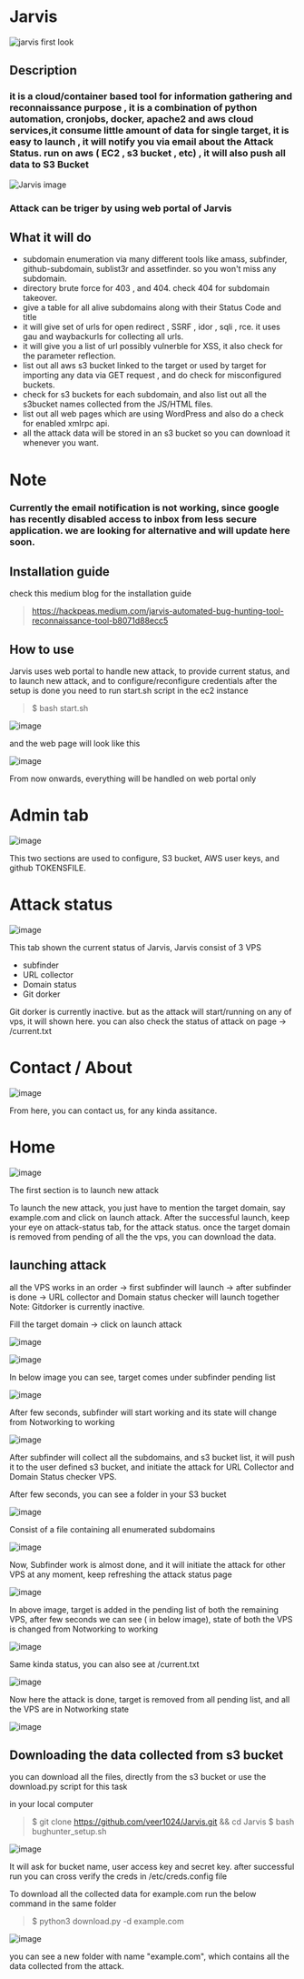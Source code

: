 # Jarvis
![jarvis first look](jarvis.png)
## **Description**
### it is a cloud/container based tool for information gathering and reconnaissance purpose , it is a combination of python automation, cronjobs, docker, apache2 and aws cloud services,it consume little amount of data for single target, it is easy to launch , it will notify you via email about the Attack Status. run on aws ( EC2 , s3 bucket , etc) , it will also push all data to S3 Bucket
![Jarvis image](jarvis2.png)

### Attack can be triger by using web portal of Jarvis

## What it will do 
- subdomain enumeration via many different tools like amass, subfinder, github-subdomain, sublist3r and assetfinder. so you won't miss any subdomain.
- directory brute force for 403 , and 404. check 404 for subdomain takeover.
- give a table for all alive subdomains along with their Status Code and title
- it will give set of urls for open redirect , SSRF , idor , sqli , rce. it uses gau and waybackurls for collecting all urls.
- it will give you a list of url possibly vulnerble for XSS, it also check for the parameter reflection.
- list out all aws s3 bucket linked to the target or used by target for importing any data via GET request , and do check for misconfigured buckets.
- check for s3 buckets for each subdomain, and also list out all the s3bucket names collected from the JS/HTML files.
- list out all web pages which are using WordPress and also do a check for enabled xmlrpc api.
- all the attack data will be stored in an s3 bucket so you can download it whenever you want.

# **Note**
### Currently the email notification is not working, since google has recently disabled access to inbox from less secure application. we are looking for alternative and will update here soon.

## Installation guide 
check this medium blog for the installation guide 
> https://hackpeas.medium.com/jarvis-automated-bug-hunting-tool-reconnaissance-tool-b8071d88ecc5

## How to use
Jarvis uses web portal to handle new attack, to provide current status, and to launch new attack, and to configure/reconfigure credentials
after the setup is done
you need to run start.sh script in the ec2 instance
> $ bash start.sh

![image](https://user-images.githubusercontent.com/60743167/173586053-618bfe6c-6b05-43fe-8713-ee1e50289cbf.png)

and the web page will look like this

![image](https://user-images.githubusercontent.com/60743167/173586811-6472b65a-52ce-4bbc-a18b-c9dad1820a87.png)

From now onwards, everything will be handled on web portal only

# Admin tab

![image](https://user-images.githubusercontent.com/60743167/173638028-d2a514c8-9409-4f63-a307-1a06fdb7b23b.png)

This two sections are used to configure, S3 bucket, AWS user keys, and github TOKENSFILE.

# Attack status

![image](https://user-images.githubusercontent.com/60743167/173638248-27531fbe-7c42-46bf-8fa6-fa67fc2087b7.png)

This tab shown the current status of Jarvis, 
Jarvis consist of 3 VPS 
- subfinder 
- URL collector 
- Domain status 
- Git dorker

Git dorker is currently inactive.
but as the attack will start/running on any of vps, it will shown here.
you can also check the status of attack on page -> /current.txt

# Contact / About

![image](https://user-images.githubusercontent.com/60743167/173638742-e593c25c-f1de-4da2-b89d-b95794f13509.png)

From here, you can contact us, for any kinda assitance.

# Home

![image](https://user-images.githubusercontent.com/60743167/173639004-955f2d20-8164-4700-8d33-338b71abe0a5.png)

The first section is to launch new attack 

To launch the new attack, you just have to mention the target domain, say example.com and click on launch attack.
After the successful launch, keep your eye on attack-status tab, for the attack status. once the target domain is removed from pending of all the the vps, you can download the data.

## launching attack 

all the VPS works in an order -> first subfinder will launch -> after subfinder is done -> URL collector and Domain status checker will launch together
Note: Gitdorker is currently inactive.

Fill the target domain -> click on launch attack


![image](https://user-images.githubusercontent.com/60743167/173656483-1d1256ab-097e-4d59-a347-a6403b9c1725.png)

![image](https://user-images.githubusercontent.com/60743167/173656542-cc1598d0-7c99-4fde-9aac-d62b3e87be0b.png)

In below image you can see, target comes under subfinder pending list

![image](https://user-images.githubusercontent.com/60743167/173656752-c11a68c1-3f1d-44ae-97f1-72632484fecc.png)

After few seconds, subfinder will start working and its state will change from Notworking to working

![image](https://user-images.githubusercontent.com/60743167/173656981-21d63f51-7513-47b3-b2d9-a5aa8032c2bd.png)

After subfinder will collect all the subdomains, and s3 bucket list, it will push it to the user defined s3 bucket, and initiate the attack for URL Collector and Domain Status checker VPS.

After few seconds, you can see a folder in your S3 bucket 

![image](https://user-images.githubusercontent.com/60743167/173659559-4e6b22d2-3464-4055-bb74-70e0e4fc0e63.png)

Consist of a file containing all enumerated subdomains 

![image](https://user-images.githubusercontent.com/60743167/173659680-0955af6d-3c10-4a8a-af34-a37ee44d0211.png)

Now, Subfinder work is almost done, and it will initiate the attack for other VPS at any moment, keep refreshing the attack status page

![image](https://user-images.githubusercontent.com/60743167/173660105-3db7e760-62d2-4760-b764-46ce972113e9.png)

In above image, target is added in the pending list of both the remaining VPS, after few seconds we can see ( in below image), state of both the VPS is changed from Notworking to working

![image](https://user-images.githubusercontent.com/60743167/173660332-a4461713-d2c6-4dd5-a7b3-2dbbea0d2fca.png)

Same kinda status, you can also see at /current.txt 

![image](https://user-images.githubusercontent.com/60743167/173662159-f24b6f70-92fc-46aa-b908-e4fd0498c5fb.png)

Now here the attack is done, target is removed from all pending list, and all the VPS are in Notworking state

![image](https://user-images.githubusercontent.com/60743167/173663208-69235e43-b2e6-4392-b2ab-3d827116876c.png)

## Downloading the data collected from s3 bucket
you can download all the files, directly from the s3 bucket or use the download.py script for this task

in your local computer 

> $ git clone https://github.com/veer1024/Jarvis.git && cd Jarvis
> $ bash bughunter_setup.sh

![image](https://user-images.githubusercontent.com/60743167/173664175-d2b3470b-8ff0-4d44-9bf6-6db11fb552db.png)

It will ask for bucket name, user access key and secret key. after successful run you can cross verify the creds in /etc/creds.config file

To download all the collected data for example.com run the below command in the same folder

> $ python3 download.py -d example.com

![image](https://user-images.githubusercontent.com/60743167/173664832-821e4993-e9a1-4f15-b029-ee4959dd6387.png)

you can see a new folder with name "example.com", which contains all the data collected from the attack.



